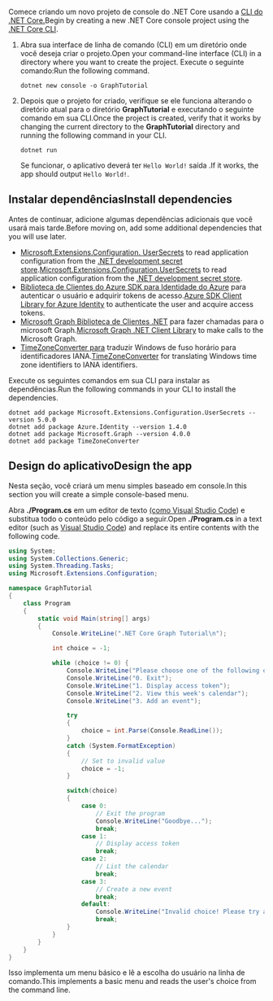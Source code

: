 <!-- markdownlint-disable MD002 MD041 -->

<span data-ttu-id="4164b-101">Comece criando um novo projeto de console do .NET Core usando a [CLI do .NET Core.](/dotnet/core/tools/)</span><span class="sxs-lookup"><span data-stu-id="4164b-101">Begin by creating a new .NET Core console project using the [.NET Core CLI](/dotnet/core/tools/).</span></span>

1. <span data-ttu-id="4164b-102">Abra sua interface de linha de comando (CLI) em um diretório onde você deseja criar o projeto.</span><span class="sxs-lookup"><span data-stu-id="4164b-102">Open your command-line interface (CLI) in a directory where you want to create the project.</span></span> <span data-ttu-id="4164b-103">Execute o seguinte comando:</span><span class="sxs-lookup"><span data-stu-id="4164b-103">Run the following command.</span></span>

    ```Shell
    dotnet new console -o GraphTutorial
    ```

1. <span data-ttu-id="4164b-104">Depois que o projeto for criado, verifique se ele funciona alterando o diretório atual para o diretório **GraphTutorial** e executando o seguinte comando em sua CLI.</span><span class="sxs-lookup"><span data-stu-id="4164b-104">Once the project is created, verify that it works by changing the current directory to the **GraphTutorial** directory and running the following command in your CLI.</span></span>

    ```Shell
    dotnet run
    ```

    <span data-ttu-id="4164b-105">Se funcionar, o aplicativo deverá ter `Hello World!` saída .</span><span class="sxs-lookup"><span data-stu-id="4164b-105">If it works, the app should output `Hello World!`.</span></span>

## <a name="install-dependencies"></a><span data-ttu-id="4164b-106">Instalar dependências</span><span class="sxs-lookup"><span data-stu-id="4164b-106">Install dependencies</span></span>

<span data-ttu-id="4164b-107">Antes de continuar, adicione algumas dependências adicionais que você usará mais tarde.</span><span class="sxs-lookup"><span data-stu-id="4164b-107">Before moving on, add some additional dependencies that you will use later.</span></span>

- <span data-ttu-id="4164b-108">[Microsoft.Extensions.Configuration. UserSecrets](https://github.com/aspnet/extensions) to read application configuration from the [.NET development secret store](https://docs.microsoft.com/aspnet/core/security/app-secrets).</span><span class="sxs-lookup"><span data-stu-id="4164b-108">[Microsoft.Extensions.Configuration.UserSecrets](https://github.com/aspnet/extensions) to read application configuration from the [.NET development secret store](https://docs.microsoft.com/aspnet/core/security/app-secrets).</span></span>
- <span data-ttu-id="4164b-109">[Biblioteca de Clientes do Azure SDK para Identidade do Azure](https://github.com/Azure/azure-sdk-for-net) para autenticar o usuário e adquirir tokens de acesso.</span><span class="sxs-lookup"><span data-stu-id="4164b-109">[Azure SDK Client Library for Azure Identity](https://github.com/Azure/azure-sdk-for-net) to authenticate the user and acquire access tokens.</span></span>
- <span data-ttu-id="4164b-110">[Microsoft Graph Biblioteca de Clientes .NET](https://github.com/microsoftgraph/msgraph-sdk-dotnet) para fazer chamadas para o microsoft Graph.</span><span class="sxs-lookup"><span data-stu-id="4164b-110">[Microsoft Graph .NET Client Library](https://github.com/microsoftgraph/msgraph-sdk-dotnet) to make calls to the Microsoft Graph.</span></span>
- <span data-ttu-id="4164b-111">[TimeZoneConverter para](https://github.com/mj1856/TimeZoneConverter) traduzir Windows de fuso horário para identificadores IANA.</span><span class="sxs-lookup"><span data-stu-id="4164b-111">[TimeZoneConverter](https://github.com/mj1856/TimeZoneConverter) for translating Windows time zone identifiers to IANA identifiers.</span></span>

<span data-ttu-id="4164b-112">Execute os seguintes comandos em sua CLI para instalar as dependências.</span><span class="sxs-lookup"><span data-stu-id="4164b-112">Run the following commands in your CLI to install the dependencies.</span></span>

```Shell
dotnet add package Microsoft.Extensions.Configuration.UserSecrets --version 5.0.0
dotnet add package Azure.Identity --version 1.4.0
dotnet add package Microsoft.Graph --version 4.0.0
dotnet add package TimeZoneConverter
```

## <a name="design-the-app"></a><span data-ttu-id="4164b-113">Design do aplicativo</span><span class="sxs-lookup"><span data-stu-id="4164b-113">Design the app</span></span>

<span data-ttu-id="4164b-114">Nesta seção, você criará um menu simples baseado em console.</span><span class="sxs-lookup"><span data-stu-id="4164b-114">In this section you will create a simple console-based menu.</span></span>

<span data-ttu-id="4164b-115">Abra **./Program.cs** em um editor de texto [(como Visual Studio Code](https://code.visualstudio.com/)) e substitua todo o conteúdo pelo código a seguir.</span><span class="sxs-lookup"><span data-stu-id="4164b-115">Open **./Program.cs** in a text editor (such as [Visual Studio Code](https://code.visualstudio.com/)) and replace its entire contents with the following code.</span></span>

```csharp
using System;
using System.Collections.Generic;
using System.Threading.Tasks;
using Microsoft.Extensions.Configuration;

namespace GraphTutorial
{
    class Program
    {
        static void Main(string[] args)
        {
            Console.WriteLine(".NET Core Graph Tutorial\n");

            int choice = -1;

            while (choice != 0) {
                Console.WriteLine("Please choose one of the following options:");
                Console.WriteLine("0. Exit");
                Console.WriteLine("1. Display access token");
                Console.WriteLine("2. View this week's calendar");
                Console.WriteLine("3. Add an event");

                try
                {
                    choice = int.Parse(Console.ReadLine());
                }
                catch (System.FormatException)
                {
                    // Set to invalid value
                    choice = -1;
                }

                switch(choice)
                {
                    case 0:
                        // Exit the program
                        Console.WriteLine("Goodbye...");
                        break;
                    case 1:
                        // Display access token
                        break;
                    case 2:
                        // List the calendar
                        break;
                    case 3:
                        // Create a new event
                        break;
                    default:
                        Console.WriteLine("Invalid choice! Please try again.");
                        break;
                }
            }
        }
    }
}
```

<span data-ttu-id="4164b-116">Isso implementa um menu básico e lê a escolha do usuário na linha de comando.</span><span class="sxs-lookup"><span data-stu-id="4164b-116">This implements a basic menu and reads the user's choice from the command line.</span></span>
